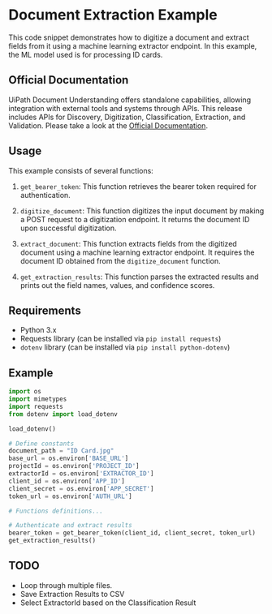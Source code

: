 # Document Extraction Example

This code snippet demonstrates how to digitize a document and extract fields from it using a machine learning extractor endpoint. In this example, the ML model used is for processing ID cards.

## Official Documentation

UiPath Document Understanding offers standalone capabilities, allowing integration with external tools and systems through APIs. This release includes APIs for Discovery, Digitization, Classification, Extraction, and Validation. Please take a look at the [Official Documentation](https://docs.uipath.com/document-understanding/automation-cloud/latest/api-guide/example).

## Usage

This example consists of several functions:

1. `get_bearer_token`: This function retrieves the bearer token required for authentication.

2. `digitize_document`: This function digitizes the input document by making a POST request to a digitization endpoint. It returns the document ID upon successful digitization.

3. `extract_document`: This function extracts fields from the digitized document using a machine learning extractor endpoint. It requires the document ID obtained from the `digitize_document` function.

4. `get_extraction_results`: This function parses the extracted results and prints out the field names, values, and confidence scores.

## Requirements

- Python 3.x
- Requests library (can be installed via `pip install requests`)
- `dotenv` library (can be installed via `pip install python-dotenv`)

## Example

```python
import os
import mimetypes
import requests
from dotenv import load_dotenv

load_dotenv()

# Define constants
document_path = "ID Card.jpg"
base_url = os.environ['BASE_URL']
projectId = os.environ['PROJECT_ID']
extractorId = os.environ['EXTRACTOR_ID']
client_id = os.environ['APP_ID']
client_secret = os.environ['APP_SECRET']
token_url = os.environ['AUTH_URL']

# Functions definitions...

# Authenticate and extract results
bearer_token = get_bearer_token(client_id, client_secret, token_url)
get_extraction_results()
```

## TODO

* Loop through multiple files.
* Save Extraction Results to CSV
* Select ExtractorId based on the Classification Result
